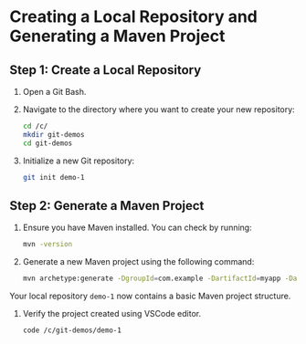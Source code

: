 # Creating a Local Repository and Generating a Maven Project

## Step 1: Create a Local Repository

1. Open a Git Bash.
2. Navigate to the directory where you want to create your new repository:

    ```sh
    cd /c/
    mkdir git-demos
    cd git-demos
    ```

3. Initialize a new Git repository:
    ```sh
    git init demo-1
    ```

## Step 2: Generate a Maven Project

1. Ensure you have Maven installed. You can check by running:
    ```sh
    mvn -version
    ```
1. Generate a new Maven project using the following command:

    ```sh
    mvn archetype:generate -DgroupId=com.example -DartifactId=myapp -DarchetypeArtifactId=maven-archetype-quickstart -DinteractiveMode=false
    ```

Your local repository `demo-1` now contains a basic Maven project structure.

1. Verify the project created using VSCode editor.

    ```bash
    code /c/git-demos/demo-1
    ```
